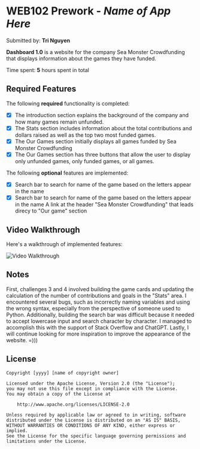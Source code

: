 # WEB102 Prework - *Name of App Here*

Submitted by: **Tri Nguyen**

**Dashboard 1.0** is a website for the company Sea Monster Crowdfunding that displays information about the games they have funded.

Time spent: **5** hours spent in total

## Required Features

The following **required** functionality is completed:

* [x] The introduction section explains the background of the company and how many games remain unfunded.
* [x] The Stats section includes information about the total contributions and dollars raised as well as the top two most funded games.
* [x] The Our Games section initially displays all games funded by Sea Monster Crowdfunding
* [x] The Our Games section has three buttons that allow the user to display only unfunded games, only funded games, or all games.

The following **optional** features are implemented:

* [x] Search bar to search for name of the game based on the letters appear in the name
* [x] Search bar to search for name of the game based on the letters appear in the name A link at the header "Sea Monster Crowdfunding" that leads direcy to "Our game" section

## Video Walkthrough

Here's a walkthrough of implemented features:

<img src='https://imgur.com/Ftshajg' title='Video Walkthrough' width='' alt='Video Walkthrough' />

<!-- Replace this with whatever GIF tool you used! -->

## Notes

First, challenges 3 and 4 involved building the game cards and updating the calculation of the number of contributions and goals in the "Stats" area. I encountered several bugs, such as incorrectly naming variables and using the wrong syntax, especially from the perspective of someone used to Python. Additionally, building the search bar was difficult because it needed to accept lowercase input and search character by character. I managed to accomplish this with the support of Stack Overflow and ChatGPT. Lastly, I will continue looking for more inspiration to improve the appearance of the website. =)))

## License

    Copyright [yyyy] [name of copyright owner]

    Licensed under the Apache License, Version 2.0 (the "License");
    you may not use this file except in compliance with the License.
    You may obtain a copy of the License at

        http://www.apache.org/licenses/LICENSE-2.0

    Unless required by applicable law or agreed to in writing, software
    distributed under the License is distributed on an "AS IS" BASIS,
    WITHOUT WARRANTIES OR CONDITIONS OF ANY KIND, either express or implied.
    See the License for the specific language governing permissions and
    limitations under the License.
